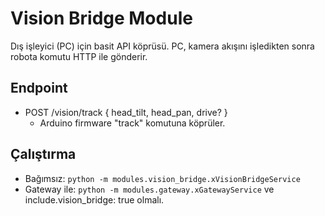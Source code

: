 # Vision Bridge Module

Dış işleyici (PC) için basit API köprüsü. PC, kamera akışını işledikten sonra robota komutu HTTP ile gönderir.

## Endpoint
- POST /vision/track { head_tilt, head_pan, drive? }
  - Arduino firmware "track" komutuna köprüler.

## Çalıştırma
- Bağımsız: `python -m modules.vision_bridge.xVisionBridgeService`
- Gateway ile: `python -m modules.gateway.xGatewayService` ve include.vision_bridge: true olmalı.
